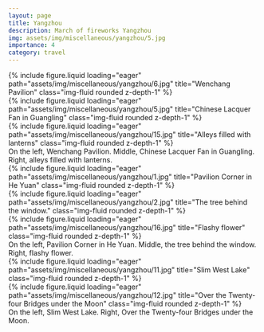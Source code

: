 ```yaml
---
layout: page
title: Yangzhou
description: March of fireworks Yangzhou
img: assets/img/miscellaneous/yangzhou/5.jpg
importance: 4
category: travel
---
```



<div class="row">
    <div class="col-sm mt-3 mt-md-0">
        {% include figure.liquid loading="eager" path="assets/img/miscellaneous/yangzhou/6.jpg" title="Wenchang Pavilion" class="img-fluid rounded z-depth-1" %}
    </div>
    <div class="col-sm mt-3 mt-md-0">
        {% include figure.liquid loading="eager" path="assets/img/miscellaneous/yangzhou/5.jpg" title="Chinese Lacquer Fan in Guangling" class="img-fluid rounded z-depth-1" %}
    </div>
    <div class="col-sm mt-3 mt-md-0">
        {% include figure.liquid loading="eager" path="assets/img/miscellaneous/yangzhou/15.jpg" title="Alleys filled with lanterns" class="img-fluid rounded z-depth-1" %}
    </div>
</div>
<div class="caption">
    On the left, Wenchang Pavilion. Middle, Chinese Lacquer Fan in Guangling. Right, alleys filled with lanterns.
</div>


<div class="row">
    <div class="col-sm mt-3 mt-md-0">
        {% include figure.liquid loading="eager" path="assets/img/miscellaneous/yangzhou/1.jpg" title="Pavilion Corner in He Yuan" class="img-fluid rounded z-depth-1" %}
    </div>
    <div class="col-sm mt-3 mt-md-0">
        {% include figure.liquid loading="eager" path="assets/img/miscellaneous/yangzhou/2.jpg" title="The tree behind the window." class="img-fluid rounded z-depth-1" %}
    </div>
    <div class="col-sm mt-3 mt-md-0">
        {% include figure.liquid loading="eager" path="assets/img/miscellaneous/yangzhou/16.jpg" title="Flashy flower" class="img-fluid rounded z-depth-1" %}
    </div>
</div>
<div class="caption">
    On the left, Pavilion Corner in He Yuan. Middle, the tree behind the window. Right, flashy flower.
</div>

<div class="row">
    <div class="col-sm mt-3 mt-md-0">
        {% include figure.liquid loading="eager" path="assets/img/miscellaneous/yangzhou/11.jpg" title="Slim West Lake" class="img-fluid rounded z-depth-1" %}
    </div>
    <div class="col-sm mt-3 mt-md-0">
        {% include figure.liquid loading="eager" path="assets/img/miscellaneous/yangzhou/12.jpg" title="Over the Twenty-four Bridges under the Moon" class="img-fluid rounded z-depth-1" %}
    </div>
</div>
<div class="caption">
    On the left, Slim West Lake. Right, Over the Twenty-four Bridges under the Moon.
</div>
